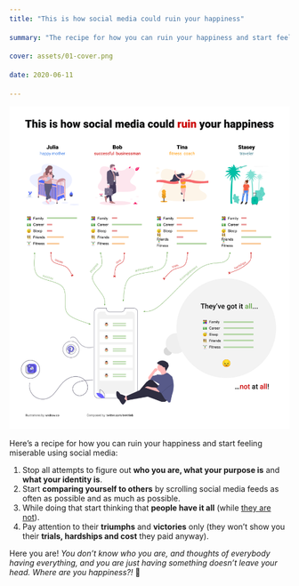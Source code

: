 ```yaml
---
title: "This is how social media could ruin your happiness"

summary: "The recipe for how you can ruin your happiness and start feeling miserable using social media"

cover: assets/01-cover.png

date: 2020-06-11

---
```


![This is how social media could ruin your happiness](assets/01-cover.png)

Here’s a recipe for how you can ruin your happiness and start feeling miserable using social media:

1. Stop all attempts to figure out **who you are, what your purpose is** and **what your identity is**.
2. Start **comparing yourself to others** by scrolling social media feeds as often as possible and as much as possible.
3. While doing that start thinking that **people have it all** (while [they are not](https://qz.com/1274601/randi-zuckerbergs-advice-for-achieving-your-life-goals-pick-three/)).
4. Pay attention to their **triumphs** and **victories** only (they won’t show you their **trials, hardships and cost** they paid anyway).

Here you are! *You don’t know who you are, and thoughts of everybody having everything, and you are just having something doesn’t leave your head. Where are you happiness?!* 🧐
